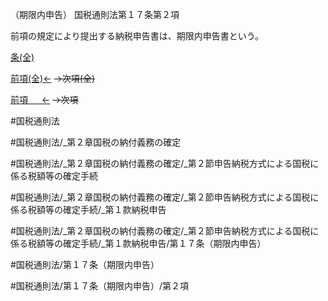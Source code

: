 （期限内申告）
国税通則法第１７条第２項

前項の規定により提出する納税申告書は、期限内申告書という。

[条(全)](国税通則法＿＿＿＿＿第１７条_.md)

[前項(全)←](国税通則法＿＿＿＿＿第１７条第１項_.md)  ~~→次項(全)~~

[前項 　 ←](国税通則法＿＿＿＿＿第１７条第１項.md)  ~~→次項~~



#国税通則法

#国税通則法/_第２章国税の納付義務の確定

#国税通則法/_第２章国税の納付義務の確定/_第２節申告納税方式による国税に係る税額等の確定手続

#国税通則法/_第２章国税の納付義務の確定/_第２節申告納税方式による国税に係る税額等の確定手続/_第１款納税申告

#国税通則法/_第２章国税の納付義務の確定/_第２節申告納税方式による国税に係る税額等の確定手続/_第１款納税申告/第１７条（期限内申告）

#国税通則法/第１７条（期限内申告）

#国税通則法/第１７条（期限内申告）/第２項

